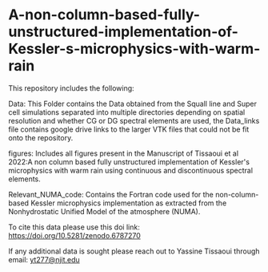 # A-non-column-based-fully-unstructured-implementation-of-Kessler-s-microphysics-with-warm-rain
This repository includes the following:

Data: This Folder contains the Data obtained from the Squall line and Super cell simulations separated into multiple directories depending on 
spatial resolution and whether CG or DG spectral elements are used, the Data_links file contains google drive links to the larger VTK files that could not
be fit onto the repository.

figures: Includes all figures present in the Manuscript of Tissaoui et al 2022:A non column based fully unstructured implementation of Kessler's 
microphysics with warm rain using continuous and discontinuous spectral elements.

Relevant_NUMA_code: Contains the Fortran code used for the non-column-based Kessler microphysics implementation as extracted from the Nonhydrostatic
Unified Model of the atmosphere (NUMA).

To cite this data please use this doi link: https://doi.org/10.5281/zenodo.6787270

If any additional data is sought please reach out to Yassine Tissaoui through email: yt277@njit.edu 
